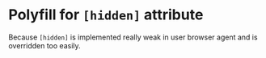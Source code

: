 # Polyfill for `[hidden]` attribute

Because `[hidden]` is implemented really weak in user browser agent and is overridden too easily.